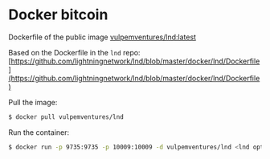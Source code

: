 # Docker bitcoin

Dockerfile of the public image [vulpemventures/lnd:latest]()

Based on the Dockerfile in the `lnd` repo: [https://github.com/lightningnetwork/lnd/blob/master/docker/lnd/Dockerfile](https://github.com/lightningnetwork/lnd/blob/master/docker/lnd/Dockerfile)

Pull the image:

```bash
$ docker pull vulpemventures/lnd
```

Run the container:

```bash
$ docker run -p 9735:9735 -p 10009:10009 -d vulpemventures/lnd <lnd options>
```